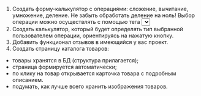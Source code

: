 1. Создать форму-калькулятор с операциями: сложение, вычитание, умножение, деление. Не забыть обработать деление на ноль! Выбор операции можно осуществлять с помощью тега <select>.
2. Создать калькулятор, который будет определять тип выбранной пользователем операции, ориентируясь на нажатую кнопку.
3. Добавить функционал отзывов в имеющийся у вас проект.
4. Создать страницу каталога товаров:
- товары хранятся в БД (структура прилагается);
- страница формируется автоматически;
- по клику на товар открывается карточка товара с подробным описанием.
- подумать, как лучше всего хранить изображения товаров.